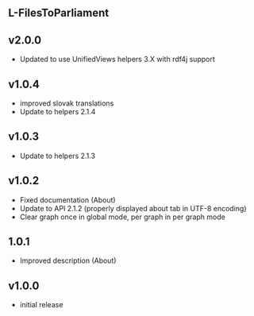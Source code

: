L-FilesToParliament
----------

v2.0.0
---
* Updated to use UnifiedViews helpers 3.X with rdf4j support

v1.0.4
---
* improved slovak translations
* Update to helpers 2.1.4

v1.0.3
---
* Update to helpers 2.1.3

v1.0.2
---
* Fixed documentation (About)
* Update to API 2.1.2 (properly displayed about tab in UTF-8 encoding)
* Clear graph once in global mode, per graph in per graph mode

1.0.1
---
* Improved description (About)

v1.0.0
---
* initial release
